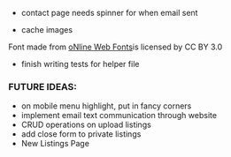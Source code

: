 - contact page needs spinner for when email sent

- cache images

<div>Font made from <a href="http://www.onlinewebfonts.com">oNline Web Fonts</a>is licensed by CC BY 3.0</div>

- finish writing tests for helper file

### FUTURE IDEAS:

- on mobile menu highlight, put in fancy corners
- implement email text communication through website
- CRUD operations on upload listings
- add close form to private listings
- New Listings Page